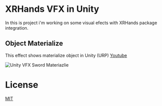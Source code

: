 # XRHands VFX in Unity

In this is project i'm working on some visual efects with XRHands package integration.

## Object Materialize
This effect shows materialize object in Unity (URP)
[Youtube](https://www.youtube.com/watch?v=MVDNCIM96BE&ab_channel=DanielBrud)


![Unity VFX Sword Materiazlie](https://user-images.githubusercontent.com/32804264/227800152-e35fbb16-b242-4630-928e-5d7e11fb2b0c.png)



# License
[MIT](https://github.com/DanielBrud/XRHands/blob/mainLocal/LICENSE)
